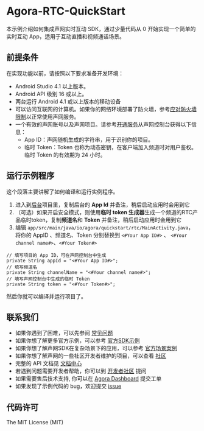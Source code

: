 # Agora-RTC-QuickStart

本示例介绍如何集成声网实时互动 SDK，通过少量代码从 0 开始实现一个简单的实时互动 App，适用于互动直播和视频通话场景。

## 前提条件

在实现功能以前，请按照以下要求准备开发环境：

- Android Studio 4.1 以上版本。
- Android API 级别 16 或以上。
- 两台运行 Android 4.1 或以上版本的移动设备
- 可以访问互联网的计算机。如果你的网络环境部署了防火墙，参考[应对防火墙限制](https://doc.shengwang.cn/doc/rtc/android/basic-features/firewall)以正常使用声网服务。
- 一个有效的声网账号以及声网项目。请参考[开通服务](https://doc.shengwang.cn/doc/rtc/android/get-started/enable-service)从声网控制台获得以下信息：
  - App ID：声网随机生成的字符串，用于识别你的项目。
  - 临时 Token：Token 也称为动态密钥，在客户端加入频道时对用户鉴权。临时 Token 的有效期为 24 小时。

## 运行示例程序

这个段落主要讲解了如何编译和运行实例程序。

1. 进入到[后台](https://console.shengwang.cn/)项目里，复制后台的 **App Id** 并备注，稍后启动应用时会用到它
2. （可选）如果开启安全模式，则使用**临时 token 生成器**生成一个频道的RTC产品临时token，复制**频道名**和 **Token** 并备注，稍后启动应用时会用到它
3. 编辑 `app/src/main/java/io/agora/quickstart/rtc/MainActivity.java`，将你的 AppID 、频道名、Token 分别替换到 `<#Your App ID#>` 、 `<#Your channel name#>`、`<#Your Token#>`

```
// 填写项目的 App ID，可在声网控制台中生成
private String appId = "<#Your App ID#>";
// 填写频道名
private String channelName = "<#Your channel name#>";
// 填写声网控制台中生成的临时 Token
private String token = "<#Your Token#>";
```

然后你就可以编译并运行项目了。

## 联系我们

- 如果你遇到了困难，可以先参阅 [常见问题](https://docportal.shengwang.cn/cn/Real-time-Messaging/faq)
- 如果你想了解更多官方示例，可以参考 [官方SDK示例](https://github.com/AgoraIO)
- 如果你想了解声网SDK在复杂场景下的应用，可以参考 [官方场景案例](https://github.com/AgoraIO-usecase)
- 如果你想了解声网的一些社区开发者维护的项目，可以查看 [社区](https://github.com/AgoraIO-Community)
- 完整的 API 文档见 [文档中心](https://docportal.shengwang.cn/cn)
- 若遇到问题需要开发者帮助，你可以到 [开发者社区](https://rtcdeveloper.com/) 提问
- 如果需要售后技术支持, 你可以在 [Agora Dashboard](https://dashboard.agora.io) 提交工单
- 如果发现了示例代码的 bug，欢迎提交 [issue](https://github.com/AgoraIO-Community/Agora-RTC-QuickStart/issues)

## 代码许可

The MIT License (MIT)
